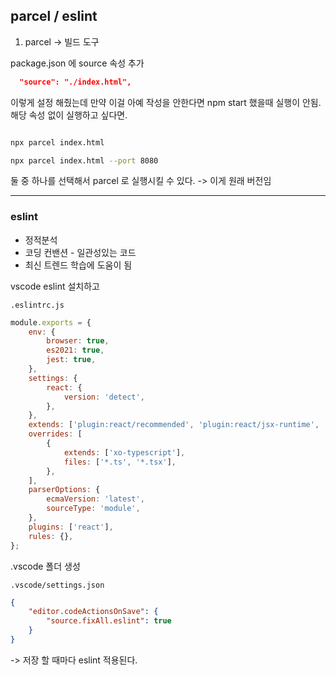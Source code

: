 ## parcel   /   eslint

1. parcel
-> 빌드 도구

package.json 에 source 속성 추가

```json
  "source": "./index.html",
```
이렇게 설정 해줬는데 만약 이걸 아예 작성을 안한다면 npm start 했을때 실행이 안됨.
해당 속성 없이 실행하고 싶다면.
```bash

npx parcel index.html

npx parcel index.html --port 8080

```

둘 중 하나를 선택해서 parcel 로 실행시킬 수 있다. -> 이게 원래 버전임

---

### eslint

- 정적분석
- 코딩 컨밴션 - 일관성있는 코드
- 최신 트렌드 학습에 도움이 됨

vscode eslint 설치하고

`.eslintrc.js`

```js
module.exports = {
	env: {
		browser: true,
		es2021: true,
		jest: true,
	},
	settings: {
		react: {
			version: 'detect',
		},
	},
	extends: ['plugin:react/recommended', 'plugin:react/jsx-runtime', 'xo'],
	overrides: [
		{
			extends: ['xo-typescript'],
			files: ['*.ts', '*.tsx'],
		},
	],
	parserOptions: {
		ecmaVersion: 'latest',
		sourceType: 'module',
	},
	plugins: ['react'],
	rules: {},
};

```

.vscode 폴더 생성 <br/>

`.vscode/settings.json`

```json
{
    "editor.codeActionsOnSave": {
        "source.fixAll.eslint": true
    }
}
```

-> 저장 할 때마다 eslint 적용된다.